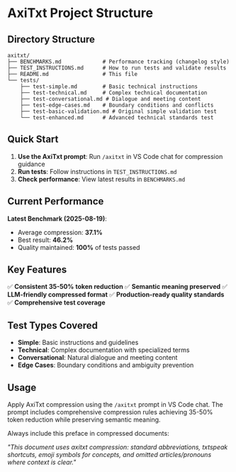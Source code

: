 # AxiTxt Project Structure

## Directory Structure

```
axitxt/
├── BENCHMARKS.md             # Performance tracking (changelog style)
├── TEST_INSTRUCTIONS.md      # How to run tests and validate results
├── README.md                 # This file
└── tests/
    ├── test-simple.md        # Basic technical instructions
    ├── test-technical.md     # Complex technical documentation
    ├── test-conversational.md # Dialogue and meeting content
    ├── test-edge-cases.md    # Boundary conditions and conflicts
    ├── test-basic-validation.md # Original simple validation test
    └── test-enhanced.md      # Advanced technical standards test
```

## Quick Start

1. **Use the AxiTxt prompt**: Run `/axitxt` in VS Code chat for compression guidance
2. **Run tests**: Follow instructions in `TEST_INSTRUCTIONS.md`
3. **Check performance**: View latest results in `BENCHMARKS.md`

## Current Performance

**Latest Benchmark (2025-08-19)**:

- Average compression: **37.1%**
- Best result: **46.2%**
- Quality maintained: **100%** of tests passed

## Key Features

✅ **Consistent 35-50% token reduction**
✅ **Semantic meaning preserved**
✅ **LLM-friendly compressed format**
✅ **Production-ready quality standards**
✅ **Comprehensive test coverage**

## Test Types Covered

- **Simple**: Basic instructions and guidelines
- **Technical**: Complex documentation with specialized terms
- **Conversational**: Natural dialogue and meeting content
- **Edge Cases**: Boundary conditions and ambiguity prevention

## Usage

Apply AxiTxt compression using the `/axitxt` prompt in VS Code chat. The prompt includes comprehensive compression rules achieving 35-50% token reduction while preserving semantic meaning.

Always include this preface in compressed documents:

_"This document uses axitxt compression: standard abbreviations, txtspeak shortcuts, emoji symbols for concepts, and omitted articles/pronouns where context is clear."_

